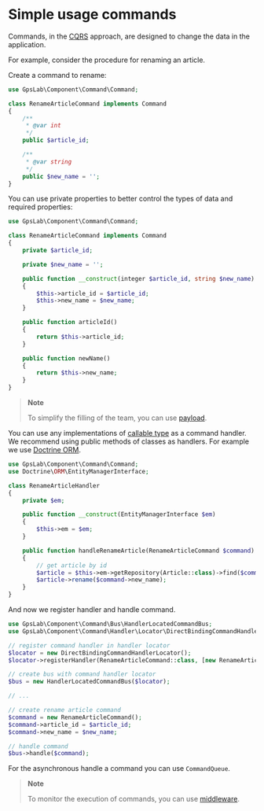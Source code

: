 Simple usage commands
=====================

Commands, in the [CQRS](https://martinfowler.com/bliki/CQRS.html) approach, are designed to change the data in the
application.

For example, consider the procedure for renaming an article.

Create a command to rename:

```php
use GpsLab\Component\Command\Command;

class RenameArticleCommand implements Command
{
    /**
     * @var int
     */
    public $article_id;

    /**
     * @var string
     */
    public $new_name = '';
}
```

You can use private properties to better control the types of data and required properties:

```php
use GpsLab\Component\Command\Command;

class RenameArticleCommand implements Command
{
    private $article_id;

    private $new_name = '';

    public function __construct(integer $article_id, string $new_name)
    {
        $this->article_id = $article_id;
        $this->new_name = $new_name;
    }

    public function articleId()
    {
        return $this->article_id;
    }

    public function newName()
    {
        return $this->new_name;
    }
}
```

> **Note**
>
> To simplify the filling of the team, you can use [payload](https://github.com/gpslab/payload).

You can use any implementations of [callable type](http://php.net/manual/en/language.types.callable.php) as a command
handler. We recommend using public methods of classes as handlers. For example we use [Doctrine ORM](https://github.com/doctrine/doctrine2).

```php
use GpsLab\Component\Command\Command;
use Doctrine\ORM\EntityManagerInterface;

class RenameArticleHandler
{
    private $em;

    public function __construct(EntityManagerInterface $em)
    {
        $this->em = $em;
    }

    public function handleRenameArticle(RenameArticleCommand $command)
    {
        // get article by id
        $article = $this->em->getRepository(Article::class)->find($command->article_id);
        $article->rename($command->new_name);
    }
}
```

And now we register handler and handle command.

```php
use GpsLab\Component\Command\Bus\HandlerLocatedCommandBus;
use GpsLab\Component\Command\Handler\Locator\DirectBindingCommandHandlerLocator;

// register command handler in handler locator
$locator = new DirectBindingCommandHandlerLocator();
$locator->registerHandler(RenameArticleCommand::class, [new RenameArticleHandler($em), 'handleRenameArticle']);

// create bus with command handler locator
$bus = new HandlerLocatedCommandBus($locator);

// ...

// create rename article command
$command = new RenameArticleCommand();
$command->article_id = $article_id;
$command->new_name = $new_name;

// handle command
$bus->handle($command);
```

For the asynchronous handle a command you can use `CommandQueue`.

> **Note**
>
> To monitor the execution of commands, you can use [middleware](https://github.com/gpslab/middleware).
